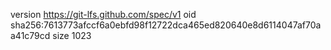 version https://git-lfs.github.com/spec/v1
oid sha256:7613773afccf6a0ebfd98f12722dca465ed820640e8d6114047af70aa41c79cd
size 1023
